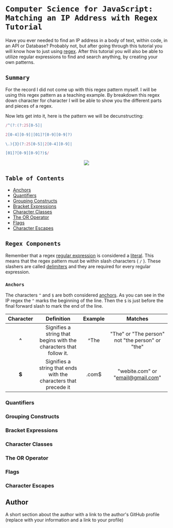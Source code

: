 # ```Computer Science for JavaScript: Matching an IP Address with Regex Tutorial```

Have you ever needed to find an IP address in a body of text, within code, in an API or Database? Probably not, but after going through this tutorial you will know how to just using [regex](https://www.computerhope.com/jargon/r/regex.htm). After this tutorial you will also be able to utilize regular expressions to find and search anything, by creating your own patterns.

## ```Summary```

For the record I did not come up with this regex pattern myself. I will be using this regex pattern as a teaching example. By breakdown this regex down character for character I will be able to show you the different parts and pieces of a regex.

Now lets get into it, here is the pattern we will be decunstructing:

```javascript
/^(?:(?:25[0-5]|

2[0-4][0-9]|[01]?[0-9][0-9]?)

\.){3}(?:25[0-5]|2[0-4][0-9]|

[01]?[0-9][0-9]?)$/
```
<p align="center">
<img src="https://user-images.githubusercontent.com/52815609/142356111-d4501b58-3c05-4230-b4eb-e9c87203be78.jpeg" />
</p>

## ```Table of Contents```

- [Anchors](#anchors)
- [Quantifiers](#quantifiers)
- [Grouping Constructs](#grouping-constructs)
- [Bracket Expressions](#bracket-expressions)
- [Character Classes](#character-classes)
- [The OR Operator](#the-or-operator)
- [Flags](#flags)
- [Character Escapes](#character-escapes)

## ```Regex Components```

Remember that a regex [regular expression](https://developer.mozilla.org/en-US/docs/Web/JavaScript/Guide/Regular_Expressions) is considered a [literal](https://developer.mozilla.org/en-US/docs/Web/JavaScript/Guide/Grammar_and_types#regexp_literals). This means that the regex pattern must be within slash characters ( ```/``` ). These slashers are called [delimiters](https://www.computerhope.com/jargon/d/delimite.htm) and they are required for every regular expression.

### ```Anchors```

The characters ```^``` and ```$``` are both considered [anchors](https://www.regular-expressions.info/anchors.html). As you can see in the IP regex the ```^``` marks the beginning of the line. Then the ```$``` is just before the final forward slash to mark the end of the line.

| Character | Definition                                                           | Example      | Matches  |
| :-------: | :------------------------------------------------------------------: | :----------: | :------: |
|   **^**   |  Signifies a string that begins with the characters that follow it.  | ^The  | "The" or "The person" not "the person" or "the" |
|   **$**   |  Signifies a string that ends with the characters that precede it    | .com$ | "webite.com" or "email@gmail.com" |

### Quantifiers



### Grouping Constructs

### Bracket Expressions

### Character Classes



### The OR Operator

### Flags

### Character Escapes

## Author

A short section about the author with a link to the author's GitHub profile (replace with your information and a link to your profile)
